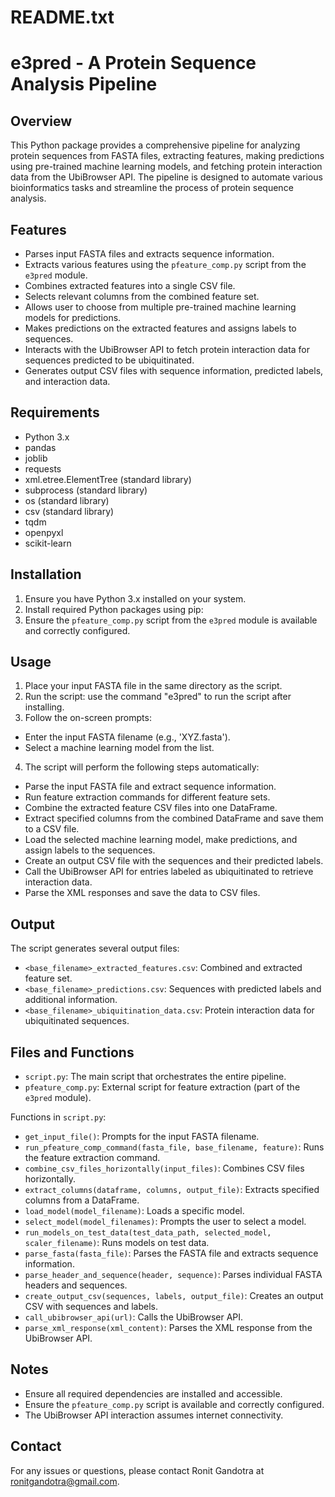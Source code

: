 README.txt
==========

e3pred - A Protein Sequence Analysis Pipeline
=============================================

Overview
--------
This Python package provides a comprehensive pipeline for analyzing protein sequences from FASTA files, extracting features, making predictions using pre-trained machine learning models, and fetching protein interaction data from the UbiBrowser API. The pipeline is designed to automate various bioinformatics tasks and streamline the process of protein sequence analysis.

Features
--------
- Parses input FASTA files and extracts sequence information.
- Extracts various features using the `pfeature_comp.py` script from the `e3pred` module.
- Combines extracted features into a single CSV file.
- Selects relevant columns from the combined feature set.
- Allows user to choose from multiple pre-trained machine learning models for predictions.
- Makes predictions on the extracted features and assigns labels to sequences.
- Interacts with the UbiBrowser API to fetch protein interaction data for sequences predicted to be ubiquitinated.
- Generates output CSV files with sequence information, predicted labels, and interaction data.

Requirements
------------
- Python 3.x
- pandas
- joblib
- requests
- xml.etree.ElementTree (standard library)
- subprocess (standard library)
- os (standard library)
- csv (standard library)
- tqdm
- openpyxl
- scikit-learn
  
Installation
------------
1. Ensure you have Python 3.x installed on your system.
2. Install required Python packages using pip:
3. Ensure the `pfeature_comp.py` script from the `e3pred` module is available and correctly configured.

Usage
-----
1. Place your input FASTA file in the same directory as the script.
2. Run the script: use the command "e3pred" to run the script after installing.
3. Follow the on-screen prompts:
- Enter the input FASTA filename (e.g., 'XYZ.fasta').
- Select a machine learning model from the list.
4. The script will perform the following steps automatically:
- Parse the input FASTA file and extract sequence information.
- Run feature extraction commands for different feature sets.
- Combine the extracted feature CSV files into one DataFrame.
- Extract specified columns from the combined DataFrame and save them to a CSV file.
- Load the selected machine learning model, make predictions, and assign labels to the sequences.
- Create an output CSV file with the sequences and their predicted labels.
- Call the UbiBrowser API for entries labeled as ubiquitinated to retrieve interaction data.
- Parse the XML responses and save the data to CSV files.

Output
------
The script generates several output files:
- `<base_filename>_extracted_features.csv`: Combined and extracted feature set.
- `<base_filename>_predictions.csv`: Sequences with predicted labels and additional information.
- `<base_filename>_ubiquitination_data.csv`: Protein interaction data for ubiquitinated sequences.

Files and Functions
-------------------
- `script.py`: The main script that orchestrates the entire pipeline.
- `pfeature_comp.py`: External script for feature extraction (part of the `e3pred` module).

Functions in `script.py`:
- `get_input_file()`: Prompts for the input FASTA filename.
- `run_pfeature_comp_command(fasta_file, base_filename, feature)`: Runs the feature extraction command.
- `combine_csv_files_horizontally(input_files)`: Combines CSV files horizontally.
- `extract_columns(dataframe, columns, output_file)`: Extracts specified columns from a DataFrame.
- `load_model(model_filename)`: Loads a specific model.
- `select_model(model_filenames)`: Prompts the user to select a model.
- `run_models_on_test_data(test_data_path, selected_model, scaler_filename)`: Runs models on test data.
- `parse_fasta(fasta_file)`: Parses the FASTA file and extracts sequence information.
- `parse_header_and_sequence(header, sequence)`: Parses individual FASTA headers and sequences.
- `create_output_csv(sequences, labels, output_file)`: Creates an output CSV with sequences and labels.
- `call_ubibrowser_api(url)`: Calls the UbiBrowser API.
- `parse_xml_response(xml_content)`: Parses the XML response from the UbiBrowser API.

Notes
-----
- Ensure all required dependencies are installed and accessible.
- Ensure the `pfeature_comp.py` script is available and correctly configured.
- The UbiBrowser API interaction assumes internet connectivity.

Contact
-------
For any issues or questions, please contact Ronit Gandotra at ronitgandotra@gmail.com.



